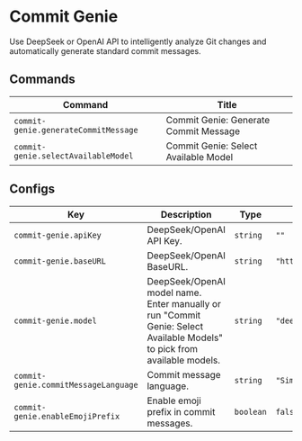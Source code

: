 # Commit Genie

Use DeepSeek or OpenAI API to intelligently analyze Git changes and automatically generate standard commit messages.

## Commands

<!-- commands -->

| Command                              | Title                                 |
| ------------------------------------ | ------------------------------------- |
| `commit-genie.generateCommitMessage` | Commit Genie: Generate Commit Message |
| `commit-genie.selectAvailableModel`  | Commit Genie: Select Available Model  |

<!-- commands -->

## Configs

<!-- configs -->

| Key                                  | Description                                                                                                              | Type      | Default                      |
| ------------------------------------ | ------------------------------------------------------------------------------------------------------------------------ | --------- | ---------------------------- |
| `commit-genie.apiKey`                | DeepSeek/OpenAI API Key.                                                                                                 | `string`  | `""`                         |
| `commit-genie.baseURL`               | DeepSeek/OpenAI BaseURL.                                                                                                 | `string`  | `"https://api.deepseek.com"` |
| `commit-genie.model`                 | DeepSeek/OpenAI model name. Enter manually or run "Commit Genie: Select Available Models" to pick from available models. | `string`  | `"deepseek-chat"`            |
| `commit-genie.commitMessageLanguage` | Commit message language.                                                                                                 | `string`  | `"Simplified Chinese"`       |
| `commit-genie.enableEmojiPrefix`     | Enable emoji prefix in commit messages.                                                                                  | `boolean` | `false`                      |

<!-- configs -->
